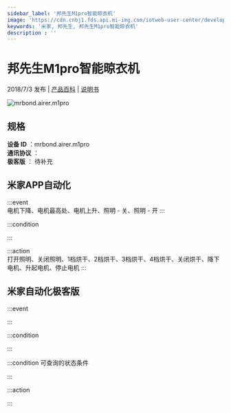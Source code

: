```yaml
---
sidebar_label: '邦先生M1pro智能晾衣机'
image: 'https://cdn.cnbj1.fds.api.mi-img.com/iotweb-user-center/developer_1679069104964LDSUDi9q.png?GalaxyAccessKeyId=AKVGLQWBOVIRQ3XLEW&Expires=9223372036854775807&Signature=LZuqCGsyS71RBYlacgVvOqWbpF0='
keywords: '米家, 邦先生, 邦先生M1pro智能晾衣机'
description : ''
---
```

# 邦先生M1pro智能晾衣机

2018/7/3 发布 | [产品百科](https://home.mi.com/webapp/content/baike/product/index.html?model=mrbond.airer.m1pro/) | [说明书](https://home.mi.com/views/introduction.html?model=mrbond.airer.m1pro&region=cn)

![mrbond.airer.m1pro](https://cdn.cnbj1.fds.api.mi-img.com/iotweb-user-center/developer_1679069104964LDSUDi9q.png?GalaxyAccessKeyId=AKVGLQWBOVIRQ3XLEW&Expires=9223372036854775807&Signature=LZuqCGsyS71RBYlacgVvOqWbpF0=)

## 规格  
> 
**设备 ID** ：mrbond.airer.m1pro  
**通讯协议** ：  
**极客版**  ： 待补充 


## 米家APP自动化  

:::event  
电机下降、电机最高处、电机上升、照明 - 关、照明 - 开
:::

:::condition  

:::

:::action   
打开照明、关闭照明、1档烘干、2档烘干、3档烘干、4档烘干、关闭烘干、降下电机、升起电机、停止电机
:::

## 米家自动化极客版  

:::event  

:::

:::condition  

:::

:::condition 可查询的状态条件  

:::

:::action  

:::

        
